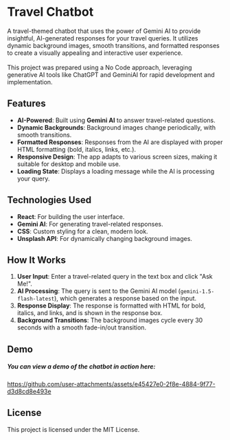 # Travel Chatbot

A travel-themed chatbot that uses the power of Gemini AI to provide insightful, AI-generated responses for your travel queries. It utilizes dynamic background images, smooth transitions, and formatted responses to create a visually appealing and interactive user experience.
\
\
This project was prepared using a No Code approach, leveraging generative AI tools like ChatGPT and GeminiAI for rapid development and implementation.

## Features
- **AI-Powered**: Built using **Gemini AI** to answer travel-related questions.
- **Dynamic Backgrounds**: Background images change periodically, with smooth transitions.
- **Formatted Responses**: Responses from the AI are displayed with proper HTML formatting (bold, italics, links, etc.).
- **Responsive Design**: The app adapts to various screen sizes, making it suitable for desktop and mobile use.
- **Loading State**: Displays a loading message while the AI is processing your query.

## Technologies Used

- **React**: For building the user interface.
- **Gemini AI**: For generating travel-related responses.
- **CSS**: Custom styling for a clean, modern look.
- **Unsplash API**: For dynamically changing background images.

## How It Works

1. **User Input**: Enter a travel-related query in the text box and click "Ask Me!".
2. **AI Processing**: The query is sent to the Gemini AI model (`gemini-1.5-flash-latest`), which generates a response based on the input.
3. **Response Display**: The response is formatted with HTML for bold, italics, and links, and is shown in the response box.
4. **Background Transitions**: The background images cycle every 30 seconds with a smooth fade-in/out transition.

## Demo

##### You can view a demo of the chatbot in action here:

https://github.com/user-attachments/assets/e45427e0-2f8e-4884-9f77-d3d8cd8e493e


## License

This project is licensed under the MIT License.

